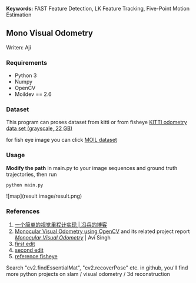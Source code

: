 **Keywords:** FAST Feature Detection, LK Feature Tracking, Five-Point Motion Estimation

## Mono Visual Odometry
Writen: Aji

### Requirements
* Python 3
* Numpy
* OpenCV
* Moildev == 2.6

### Dataset
This program can proses dataset from kitti or from fisheye
 [KITTI odometry data set (grayscale, 22 GB)](http://www.cvlibs.net/datasets/kitti/eval_odometry.php)

 for fish eye image you can click [MOIL dataset](https://mcut-my.sharepoint.com/:f:/r/personal/m07158025_o365_mcut_edu_tw/Documents/MOIL-dataset?csf=1&web=1&e=5zFEHN)
### Usage
**Modify the path** in main.py to your image sequences and ground truth trajectories, then run

```
python main.py
```
![map](result image/result.png)



### References
1. [一个简单的视觉里程计实现 | 冯兵的博客](http://fengbing.net/2015/07/26/%E4%B8%80%E4%B8%AA%E7%AE%80%E5%8D%95%E7%9A%84%E8%A7%86%E8%A7%89%E9%87%8C%E7%A8%8B%E8%AE%A1%E5%AE%9E%E7%8E%B01/ )<br>
2. [Monocular Visual Odometry using OpenCV](http://avisingh599.github.io/vision/monocular-vo/) and its related project report [_Monocular Visual Odometry_](http://avisingh599.github.io/assets/ugp2-report.pdf) | Avi Singh
3. [first edit](https://github.com/yueying/LearningVO)
4. [second edit](https://github.com/uoip/monoVO-python)
5. [reference fisheye](https://github.com/MoilOrg/odometry/tree/main)

Search "cv2.findEssentialMat", "cv2.recoverPose" etc. in github, you'll find more python projects on slam / visual odometry / 3d reconstruction
